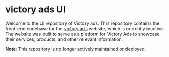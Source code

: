 # victory ads UI

Welcome to the UI repository of Victory ads. This repository contains the front-end codebase for the [victory ads](https://victoryads-srd.in) website, which is currently inactive. The website was built to serve as a platform for Victory Ads to showcase their services, products, and other relevant information.

**Note**: This repository is no longer actively maintained or deployed.
